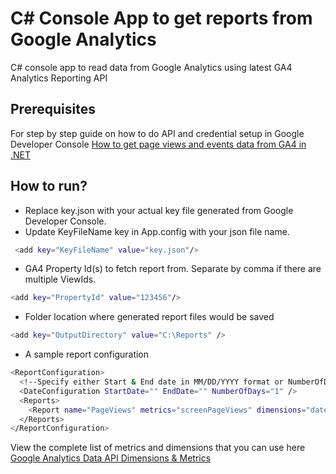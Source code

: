 # C# Console App to get reports from Google Analytics
C# console app to read data from Google Analytics using latest GA4 Analytics Reporting API 

## Prerequisites
For step by step guide on how to do API and credential setup in Google Developer Console
[How to get page views and events data from GA4 in .NET](https://kumarvikram.com/get-ga4-report-net/ "Step by step guide on setting up project in Google Developer Console")

## How to run?
* Replace key.json with your actual key file generated from Google Developer Console. 
* Update KeyFileName key in App.config with your json file name.
```sh
 <add key="KeyFileName" value="key.json"/>
```
* GA4 Property Id(s) to fetch report from. Separate by comma if there are multiple ViewIds.
```sh
<add key="PropertyId" value="123456"/>
```
* Folder location where generated report files would be saved
```sh
<add key="OutputDirectory" value="C:\Reports" />
```
* A sample report configuration 
```sh
<ReportConfiguration>
  <!--Specify either Start & End date in MM/DD/YYYY format or NumberOfDays. In case of start and end date, number of days configuration would be skipped-->
  <DateConfiguration StartDate="" EndDate="" NumberOfDays="1" />
  <Reports>
    <Report name="PageViews" metrics="screenPageViews" dimensions="dateHour,pagePath" />      
  </Reports>
</ReportConfiguration>
```
View the complete list of metrics and dimensions that you can use here [Google Analytics Data API Dimensions & Metrics](https://developers.google.com/analytics/devguides/reporting/data/v1/api-schema "")
